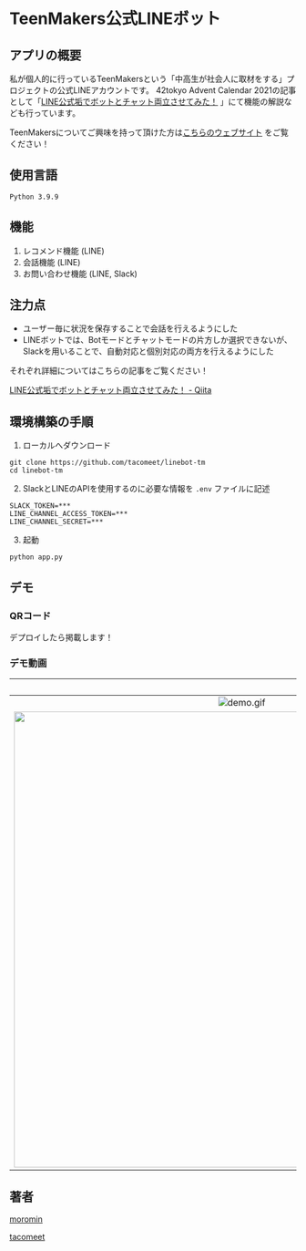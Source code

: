 # TeenMakers公式LINEボット

## アプリの概要

私が個人的に行っているTeenMakersという「中高生が社会人に取材をする」プロジェクトの公式LINEアカウントです。
42tokyo Advent Calendar 2021の記事として「[LINE公式垢でボットとチャット両立させてみた！](https://qiita.com/tacomeet/items/a3945d3321ab104a72e2) 」にて機能の解説なども行っています。

TeenMakersについてご興味を持って頂けた方は[こちらのウェブサイト](https://teenmakers.jp/) をご覧ください！


## 使用言語

```
Python 3.9.9
```

## 機能

1. レコメンド機能 (LINE)
2. 会話機能 (LINE)
3. お問い合わせ機能 (LINE, Slack)

## 注力点

- ユーザー毎に状況を保存することで会話を行えるようにした
- LINEボットでは、Botモードとチャットモードの片方しか選択できないが、Slackを用いることで、自動対応と個別対応の両方を行えるようにした

それぞれ詳細についてはこちらの記事をご覧ください！

[LINE公式垢でボットとチャット両立させてみた！ - Qiita](https://qiita.com/tacomeet/items/a3945d3321ab104a72e2)

## 環境構築の手順

1. ローカルへダウンロード

```
git clone https://github.com/tacomeet/linebot-tm
cd linebot-tm
```

2. SlackとLINEのAPIを使用するのに必要な情報を `.env` ファイルに記述

```
SLACK_TOKEN=***
LINE_CHANNEL_ACCESS_TOKEN=***
LINE_CHANNEL_SECRET=***
```

3. 起動

```
python app.py
```

## デモ

### QRコード

デプロイしたら掲載します！

### デモ動画

|　　　　　　　　  　　　　　　　　   　　　　　　　　　　　　　　　　　　　　　　　　　|
|:-:|
|![demo.gif](https://github.com/tacomeet/linebot-tm/blob/master/gif/demo1.gif) |
|<img src="https://qiita-image-store.s3.ap-northeast-1.amazonaws.com/0/1212145/194c9814-1127-682b-3d5c-49f2bd9dc9bf.gif" width="800" > |


## 著者

[moromin](https://github.com/moromin)

[tacomeet](https://github.com/tacomeet)
